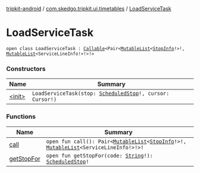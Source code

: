 [tripkit-android](../../index.md) / [com.skedgo.tripkit.ui.timetables](../index.md) / [LoadServiceTask](./index.md)

# LoadServiceTask

`open class LoadServiceTask : `[`Callable`](https://docs.oracle.com/javase/7/docs/api/java/util/concurrent/Callable.html)`<Pair<`[`MutableList`](https://kotlinlang.org/api/latest/jvm/stdlib/kotlin.collections/-mutable-list/index.html)`<`[`StopInfo`](../../com.skedgo.tripkit.ui.model/-stop-info/index.md)`!>!, `[`MutableList`](https://kotlinlang.org/api/latest/jvm/stdlib/kotlin.collections/-mutable-list/index.html)`<ServiceLineInfo!>!>!>`

### Constructors

| Name | Summary |
|---|---|
| [&lt;init&gt;](-init-.md) | `LoadServiceTask(stop: `[`ScheduledStop`](../../com.skedgo.tripkit.common.model/-scheduled-stop/index.md)`!, cursor: Cursor!)` |

### Functions

| Name | Summary |
|---|---|
| [call](call.md) | `open fun call(): Pair<`[`MutableList`](https://kotlinlang.org/api/latest/jvm/stdlib/kotlin.collections/-mutable-list/index.html)`<`[`StopInfo`](../../com.skedgo.tripkit.ui.model/-stop-info/index.md)`!>!, `[`MutableList`](https://kotlinlang.org/api/latest/jvm/stdlib/kotlin.collections/-mutable-list/index.html)`<ServiceLineInfo!>!>!` |
| [getStopFor](get-stop-for.md) | `open fun getStopFor(code: `[`String`](https://kotlinlang.org/api/latest/jvm/stdlib/kotlin/-string/index.html)`!): `[`ScheduledStop`](../../com.skedgo.tripkit.common.model/-scheduled-stop/index.md)`!` |
